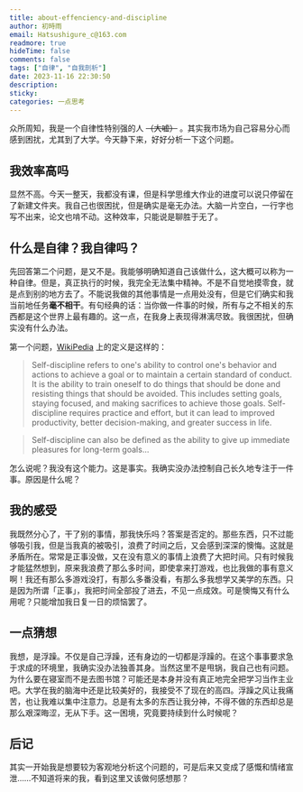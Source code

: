 ```yaml
---
title: about-effenciency-and-discipline
author: 初時雨
email: Hatsushigure_c@163.com
readmore: true
hideTime: false
comments: false
tags: ["自律", "自我剖析"]
date: 2023-11-16 22:30:50
description:
sticky:
categories: 一点思考
---
```


众所周知，我是一个自律性特别强的人 ~~（大嘘）~~ 。其实我市场为自己容易分心而感到困扰，尤其到了大学。今天静下来，好好分析一下这个问题。

## 我效率高吗

显然不高。今天一整天，我都没有课，但是科学思维大作业的进度可以说只停留在了新建文件夹。我自己也很困扰，但是确实是毫无办法。大脑一片空白，一行字也写不出来，论文也啃不动。这种效率，只能说是聊胜于无了。

## 什么是自律？我自律吗？

先回答第二个问题，是又不是。我能够明确知道自己该做什么，这大概可以称为一种自律。但是，真正执行的时候，我完全无法集中精神。不是不自觉地摸零食，就是点到别的地方去了。不能说我做的其他事情是一点用处没有，但是它们确实和我当前地任务**毫不相干**。有句经典的话：当你做一件事的时候，所有与之不相关的东西都是这个世界上最有趣的。这一点，在我身上表现得淋漓尽致。我很困扰，但确实没有什么办法。

第一个问题，[WikiPedia](https://en.wikipedia.org/wiki/Discipline#Self-discipline) 上的定义是这样的：

> Self-discipline refers to one's ability to control one's behavior and actions to achieve a goal or to maintain a certain standard of conduct. It is the ability to train oneself to do things that should be done and resisting things that should be avoided. This includes setting goals, staying focused, and making sacrifices to achieve those goals. Self-discipline requires practice and effort, but it can lead to improved productivity, better decision-making, and greater success in life.

> Self-discipline can also be defined as the ability to give up immediate pleasures for long-term goals...

怎么说呢？我没有这个能力。这是事实。我确实没办法控制自己长久地专注于一件事。原因是什么呢？

## 我的感受

我既然分心了，干了别的事情，那我快乐吗？答案是否定的。那些东西，只不过能够吸引我，但是当我真的被吸引，浪费了时间之后，又会感到深深的懊悔。这就是矛盾所在。常常是正事没做，又在没有意义的事情上浪费了大把时间。只有时候我才能猛然想到，原来我浪费了那么多时间，即使拿来打游戏，也比我做的事有意义啊！我还有那么多游戏没打，有那么多番没看，有那么多我想学又美学的东西。只是因为所谓「正事」，我把时间全部投了进去，不见一点成效。可是懊悔又有什么用呢？只能增加我日复一日的烦恼罢了。

## 一点猜想

我想，是浮躁。不仅是自己浮躁，还有身边的一切都是浮躁的。在这个事事要求急于求成的环境里，我确实没办法独善其身。当然这里不是甩锅，我自己也有问题。为什么要在寝室而不是去图书馆？可能还是本身并没有真正地完全把学习当作主业吧。大学在我的脑海中还是比较美好的，我接受不了现在的高四。浮躁之风让我痛苦，也让我难以集中注意力。总是有太多的东西让我分神，不得不做的东西却总是那么艰深晦涩，无从下手。这一困境，究竟要持续到什么时候呢？

## 后记

其实一开始我是想要较为客观地分析这个问题的，可是后来又变成了感慨和情绪宣泄……不知道将来的我，看到这里又该做何感想那？